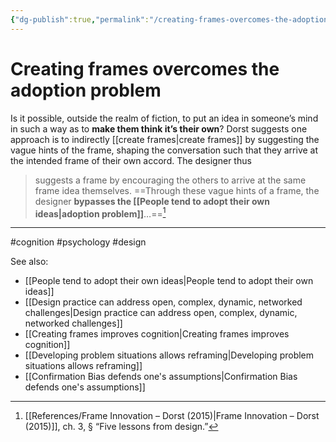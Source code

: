 ```yaml
---
{"dg-publish":true,"permalink":"/creating-frames-overcomes-the-adoption-problem/"}
---
```



# Creating frames overcomes the adoption problem

Is it possible, outside the realm of fiction, to put an idea in someone’s mind in such a way as to **make them think it’s their own**? Dorst suggests one approach is to indirectly [[create frames\|create frames]] by suggesting the vague hints of the frame, shaping the conversation such that they arrive at the intended frame of their own accord. The designer thus 

> suggests a frame by encouraging the others to arrive at the same frame idea themselves. ==Through these vague hints of a frame, the designer **bypasses the [[People tend to adopt their own ideas\|adoption problem]]**…==[^1]


---
#cognition #psychology #design 

See also:
- [[People tend to adopt their own ideas\|People tend to adopt their own ideas]]
- [[Design practice can address open, complex, dynamic, networked challenges\|Design practice can address open, complex, dynamic, networked challenges]]
- [[Creating frames improves cognition\|Creating frames improves cognition]]
- [[Developing problem situations allows reframing\|Developing problem situations allows reframing]]
- [[Confirmation Bias defends one's assumptions\|Confirmation Bias defends one's assumptions]]

[^1]: [[References/Frame Innovation – Dorst (2015)\|Frame Innovation – Dorst (2015)]], ch. 3, § “Five lessons from design.”